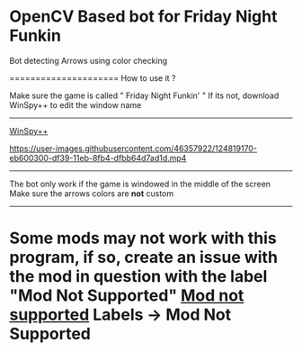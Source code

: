 



OpenCV Based bot for Friday Night Funkin
=====================
Bot detecting Arrows using color checking

=====================
How to use it ?

Make sure the game is called " Friday Night Funkin' "
If its not, download WinSpy++ to edit the window name 
_________________
[WinSpy++](http://www.catch22.net/assets/files/software/WinSpy17.zip)


https://user-images.githubusercontent.com/46357922/124819170-eb600300-df39-11eb-8fb4-dfbb64d7ad1d.mp4


_________________
The bot only work if the game is windowed in the middle of the screen
Make sure the arrows colors are **not** custom
_________________
Some mods may not work with this program, if so, create an issue with the mod in question with the label "Mod Not Supported"
[Mod not supported](https://github.com/Edouard127/Fnf_bot/issues/new)
Labels -> Mod Not Supported
=======================










